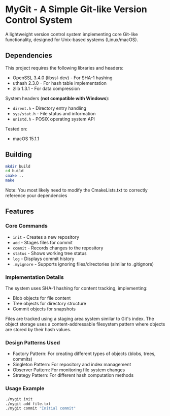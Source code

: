 # MyGit - A Simple Git-like Version Control System

A lightweight version control system implementing core Git-like functionality, designed for Unix-based systems (Linux/macOS).

## Dependencies

This project requires the following libraries and headers:
- OpenSSL 3.4.0 (libssl-dev) - For SHA-1 hashing
- uthash 2.3.0 - For hash table implementation
- zlib 1.3.1 - For data compression

System headers (**not compatible with Windows**):
- `dirent.h` - Directory entry handling
- `sys/stat.h` - File status and information
- `unistd.h` - POSIX operating system API

Tested on:
- macOS 15.1.1

## Building

```bash
mkdir build
cd build
cmake ..
make
```

Note: You most likely need to modify the CmakeLists.txt to correctly reference your dependencies

## Features

### Core Commands
- `init` - Creates a new repository
- `add` - Stages files for commit
- `commit` - Records changes to the repository
- `status` - Shows working tree status
- `log` - Displays commit history
- `.myignore` - Supports ignoring files/directories (similar to .gitignore)

### Implementation Details

The system uses SHA-1 hashing for content tracking, implementing:
- Blob objects for file content
- Tree objects for directory structure
- Commit objects for snapshots

Files are tracked using a staging area system similar to Git's index. The object storage uses a content-addressable filesystem pattern where objects are stored by their hash values.

### Design Patterns Used
- Factory Pattern: For creating different types of objects (blobs, trees, commits)
- Singleton Pattern: For repository and index management
- Observer Pattern: For monitoring file system changes
- Strategy Pattern: For different hash computation methods

### Usage Example
```bash
./mygit init
./mygit add file.txt
./mygit commit "Initial commit"
```
